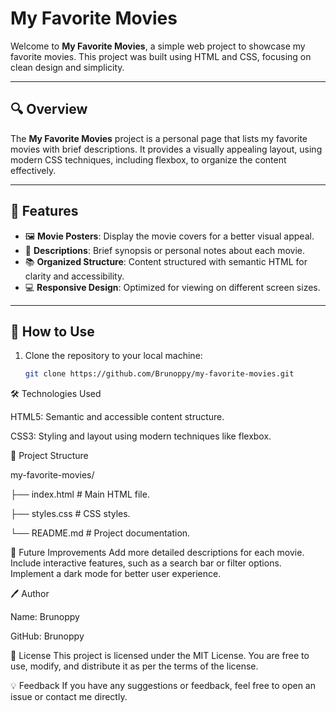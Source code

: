 # My Favorite Movies

Welcome to **My Favorite Movies**, a simple web project to showcase my favorite movies. This project was built using HTML and CSS, focusing on clean design and simplicity.

---

## 🔍 Overview

The **My Favorite Movies** project is a personal page that lists my favorite movies with brief descriptions. It provides a visually appealing layout, using modern CSS techniques, including flexbox, to organize the content effectively.

---

## 🎯 Features

- 🖼️ **Movie Posters**: Display the movie covers for a better visual appeal.
- 📝 **Descriptions**: Brief synopsis or personal notes about each movie.
- 📚 **Organized Structure**: Content structured with semantic HTML for clarity and accessibility.
- 💻 **Responsive Design**: Optimized for viewing on different screen sizes.

---


## 🚀 How to Use

1. Clone the repository to your local machine:
   ```bash
   git clone https://github.com/Brunoppy/my-favorite-movies.git

🛠️ Technologies Used

HTML5: Semantic and accessible content structure.

CSS3: Styling and layout using modern techniques like flexbox.


📂 Project Structure

my-favorite-movies/

├── index.html     # Main HTML file.

├── styles.css     # CSS styles.

└── README.md      # Project documentation.


🌟 Future Improvements
Add more detailed descriptions for each movie.
Include interactive features, such as a search bar or filter options.
Implement a dark mode for better user experience.


🖊️ Author

Name: Brunoppy

GitHub: Brunoppy


📜 License
This project is licensed under the MIT License. You are free to use, modify, and distribute it as per the terms of the license.


💡 Feedback
If you have any suggestions or feedback, feel free to open an issue or contact me directly.
